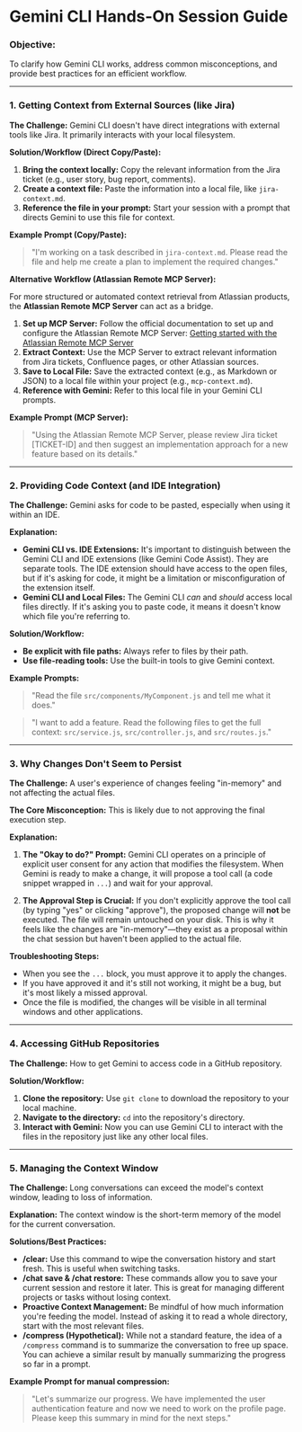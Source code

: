 # Gemini CLI Hands-On Session Guide

### **Objective:**
To clarify how Gemini CLI works, address common misconceptions, and provide best practices for an efficient workflow.

---

### **1. Getting Context from External Sources (like Jira)**

**The Challenge:** Gemini CLI doesn't have direct integrations with external tools like Jira. It primarily interacts with your local filesystem.

**Solution/Workflow (Direct Copy/Paste):**

1.  **Bring the context locally:** Copy the relevant information from the Jira ticket (e.g., user story, bug report, comments).
2.  **Create a context file:** Paste the information into a local file, like `jira-context.md`.
3.  **Reference the file in your prompt:** Start your session with a prompt that directs Gemini to use this file for context.

**Example Prompt (Copy/Paste):**

> "I'm working on a task described in `jira-context.md`. Please read the file and help me create a plan to implement the required changes."

**Alternative Workflow (Atlassian Remote MCP Server):**

For more structured or automated context retrieval from Atlassian products, the **Atlassian Remote MCP Server** can act as a bridge.

1.  **Set up MCP Server:** Follow the official documentation to set up and configure the Atlassian Remote MCP Server: [Getting started with the Atlassian Remote MCP Server](https://support.atlassian.com/atlassian-rovo-mcp-server/docs/getting-started-with-the-atlassian-remote-mcp-server/)
2.  **Extract Context:** Use the MCP Server to extract relevant information from Jira tickets, Confluence pages, or other Atlassian sources.
3.  **Save to Local File:** Save the extracted context (e.g., as Markdown or JSON) to a local file within your project (e.g., `mcp-context.md`).
4.  **Reference with Gemini:** Refer to this local file in your Gemini CLI prompts.

**Example Prompt (MCP Server):**

> "Using the Atlassian Remote MCP Server, please review Jira ticket [TICKET-ID] and then suggest an implementation approach for a new feature based on its details."

---

### **2. Providing Code Context (and IDE Integration)**

**The Challenge:** Gemini asks for code to be pasted, especially when using it within an IDE.

**Explanation:**

*   **Gemini CLI vs. IDE Extensions:** It's important to distinguish between the Gemini CLI and IDE extensions (like Gemini Code Assist). They are separate tools. The IDE extension should have access to the open files, but if it's asking for code, it might be a limitation or misconfiguration of the extension itself.
*   **Gemini CLI and Local Files:** The Gemini CLI *can* and *should* access local files directly. If it's asking you to paste code, it means it doesn't know which file you're referring to.

**Solution/Workflow:**

*   **Be explicit with file paths:** Always refer to files by their path.
*   **Use file-reading tools:** Use the built-in tools to give Gemini context.

**Example Prompts:**

> "Read the file `src/components/MyComponent.js` and tell me what it does."

> "I want to add a feature. Read the following files to get the full context: `src/service.js`, `src/controller.js`, and `src/routes.js`."

---

### **3. Why Changes Don't Seem to Persist**

**The Challenge:** A user's experience of changes feeling "in-memory" and not affecting the actual files.

**The Core Misconception:** This is likely due to not approving the final execution step.

**Explanation:**

1.  **The "Okay to do?" Prompt:** Gemini CLI operates on a principle of explicit user consent for any action that modifies the filesystem. When Gemini is ready to make a change, it will propose a tool call (a code snippet wrapped in `...`) and wait for your approval.

2.  **The Approval Step is Crucial:** If you don't explicitly approve the tool call (by typing "yes" or clicking "approve"), the proposed change will **not** be executed. The file will remain untouched on your disk. This is why it feels like the changes are "in-memory"—they exist as a proposal within the chat session but haven't been applied to the actual file.

**Troubleshooting Steps:**

*   When you see the `...` block, you must approve it to apply the changes.
*   If you have approved it and it's still not working, it might be a bug, but it's most likely a missed approval.
*   Once the file is modified, the changes will be visible in all terminal windows and other applications.

---

### **4. Accessing GitHub Repositories**

**The Challenge:** How to get Gemini to access code in a GitHub repository.

**Solution/Workflow:**

1.  **Clone the repository:** Use `git clone` to download the repository to your local machine.
2.  **Navigate to the directory:** `cd` into the repository's directory.
3.  **Interact with Gemini:** Now you can use Gemini CLI to interact with the files in the repository just like any other local files.

---

### **5. Managing the Context Window**

**The Challenge:** Long conversations can exceed the model's context window, leading to loss of information.

**Explanation:** The context window is the short-term memory of the model for the current conversation.

**Solutions/Best Practices:**

*   **/clear:** Use this command to wipe the conversation history and start fresh. This is useful when switching tasks.
*   **/chat save & /chat restore:** These commands allow you to save your current session and restore it later. This is great for managing different projects or tasks without losing context.
*   **Proactive Context Management:** Be mindful of how much information you're feeding the model. Instead of asking it to read a whole directory, start with the most relevant files.
*   **/compress (Hypothetical):** While not a standard feature, the idea of a `/compress` command is to summarize the conversation to free up space. You can achieve a similar result by manually summarizing the progress so far in a prompt.

**Example Prompt for manual compression:**

> "Let's summarize our progress. We have implemented the user authentication feature and now we need to work on the profile page. Please keep this summary in mind for the next steps."
